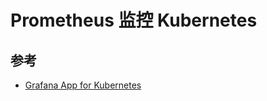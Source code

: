 # Prometheus 监控 Kubernetes

## 参考

* [Grafana App for Kubernetes](https://grafana.com/plugins/grafana-kubernetes-app)
